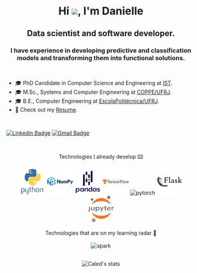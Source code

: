 <h1 align="center">Hi <img src="https://raw.githubusercontent.com/kaueMarques/kaueMarques/master/hi.gif" width="30px">, I'm Danielle</h1>
<h2 align="center">Data scientist and software developer.</h2>
<h3 align="center">I have experience in developing predictive and classification models and transforming them into functional solutions.</h3>

<br>

- 🎓 PhD Candidate in Computer Science and Engineering at [IST](https://tecnico.ulisboa.pt/en/).
- 🎓 M.Sc., Systems and Computer Engineering at [COPPE/UFRJ](https://www.coppe.ufrj.br/).
- 🎓 B.E., Computer Engineering at [EscolaPolitécnica/UFRJ](https://poli.ufrj.br/graduacao/computacao-e-informacao/).
- 📝 Check out my [Resume](LINK!).

<br>

[![Linkedin Badge](https://img.shields.io/badge/-Danielle%20Caled-3000cc?style=flat-square&logo=Linkedin&logoColor=white&link=https://www.linkedin.com/in/danielle-caled-8230a325/)](https://www.linkedin.com/in/danielle-caled-8230a325/) 
[![Gmail Badge](https://img.shields.io/badge/-dcaled@gmail.com-3000cc?style=flat-square&logo=Gmail&logoColor=white&link=mailto:dcaled@gmail.com)](mailto:dcaled@gmail.com)

<br>

<p align="center">
Technologies I already develop ⌨️
<br>
<br>
<img src="https://raw.githubusercontent.com/devicons/devicon/master/icons/python/python-original-wordmark.svg" alt="python" width="70" height="70"/>
<img src="https://raw.githubusercontent.com/devicons/devicon/master/icons/numpy/numpy-original-wordmark.svg" alt="numpy" width="70" height="70"/>
<img src="https://raw.githubusercontent.com/devicons/devicon/master/icons/pandas/pandas-original-wordmark.svg" alt="pandas" width="70" height="70"/>
<img src="https://raw.githubusercontent.com/devicons/devicon/master/icons/tensorflow/tensorflow-original-wordmark.svg" alt="tensorflow" width="70" height="70"/>
<img src="https://raw.githubusercontent.com/valohai/ml-logos/master/pytorch.svg" alt="pytorch" width="70" height="70"/>
<img src="https://raw.githubusercontent.com/devicons/devicon/master/icons/flask/flask-original-wordmark.svg" alt="flask" width="70" height="70"/>
<img src="https://raw.githubusercontent.com/devicons/devicon/master/icons/jupyter/jupyter-original-wordmark.svg" alt="jupyter" width="70" height="70"/>

<br>
<br>
Technologies that are on my learning radar 🔎
<br>  
<br>  
<img src="https://spark.apache.org/images/spark-logo-trademark.png" alt="spark" width="75" />
<br>
<br>
</p>


<p align="center">
  <span>
    <img src="https://github-readme-stats.vercel.app/api?username=dcaled&show_icons=true&theme=dracula" alt="Caled's stats" height=180 />
  </span>
</p>

<!--
**dcaled/dcaled** is a ✨ _special_ ✨ repository because its `README.md` (this file) appears on your GitHub profile.

Here are some ideas to get you started:

- 🔭 I’m currently working on ...
- 🌱 I’m currently learning ...
- 👯 I’m looking to collaborate on ...
- 🤔 I’m looking for help with ...
- 💬 Ask me about ...
- 📫 How to reach me: ...
- 😄 Pronouns: ...
- ⚡ Fun fact: ...
-->
